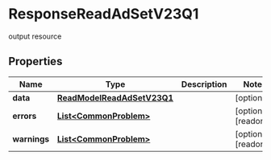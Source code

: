 

# ResponseReadAdSetV23Q1

output resource

## Properties

| Name | Type | Description | Notes |
|------------ | ------------- | ------------- | -------------|
|**data** | [**ReadModelReadAdSetV23Q1**](ReadModelReadAdSetV23Q1.md) |  |  [optional] |
|**errors** | [**List&lt;CommonProblem&gt;**](CommonProblem.md) |  |  [optional] [readonly] |
|**warnings** | [**List&lt;CommonProblem&gt;**](CommonProblem.md) |  |  [optional] [readonly] |



